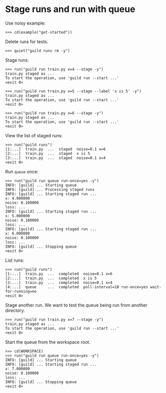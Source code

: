 # Stage runs and run with queue

Use noisy example:

    >>> cd(example("get-started"))

Delete runs for tests.

    >>> quiet("guild runs rm -y")

Stage runs:

    >>> run("guild run train.py x=4 --stage -y")
    train.py staged as ...
    To start the operation, use 'guild run --start ...'
    <exit 0>

    >>> run("guild run train.py x=5 --stage --label 'x is 5' -y")
    train.py staged as ...
    To start the operation, use 'guild run --start ...'
    <exit 0>

    >>> run("guild run train.py x=6 --stage -y")
    train.py staged as ...
    To start the operation, use 'guild run --start ...'
    <exit 0>

View the list of staged runs:

    >>> run("guild runs")
    [1:...]  train.py  ...  staged  noise=0.1 x=6
    [2:...]  train.py  ...  staged  x is 5
    [3:...]  train.py  ...  staged  noise=0.1 x=4
    <exit 0>

Run `queue` once:

    >>> run("guild run queue run-once=yes -y")
    INFO: [guild] ... Starting queue
    INFO: [guild] ... Processing staged runs
    INFO: [guild] ... Starting staged run ...
    x: 4.000000
    noise: 0.100000
    loss: ...
    INFO: [guild] ... Starting staged run ...
    x: 5.000000
    noise: 0.100000
    loss: ...
    INFO: [guild] ... Starting staged run ...
    x: 6.000000
    noise: 0.100000
    loss: ...
    INFO: [guild] ... Stopping queue
    <exit 0>

List runs:

    >>> run("guild runs")
    [1:...]  train.py  ...  completed  noise=0.1 x=6
    [2:...]  train.py  ...  completed  x is 5
    [3:...]  train.py  ...  completed  noise=0.1 x=4
    [4:...]  queue     ...  completed  poll-interval=10 run-once=yes wait-for-running=no
    <exit 0>

Stage another run. We want to test the queue being run from another
directory.

    >>> run("guild run train.py x=7 --stage -y")
    train.py staged as ...
    To start the operation, use 'guild run --start ...'
    <exit 0>

Start the queue from the workspace root.

    >>> cd(WORKSPACE)
    >>> run("guild run queue run-once=yes -y")
    INFO: [guild] ... Starting queue
    INFO: [guild] ... Starting staged run ...
    x: 7.000000
    noise: 0.100000
    loss: ...
    INFO: [guild] ... Stopping queue
    <exit 0>
